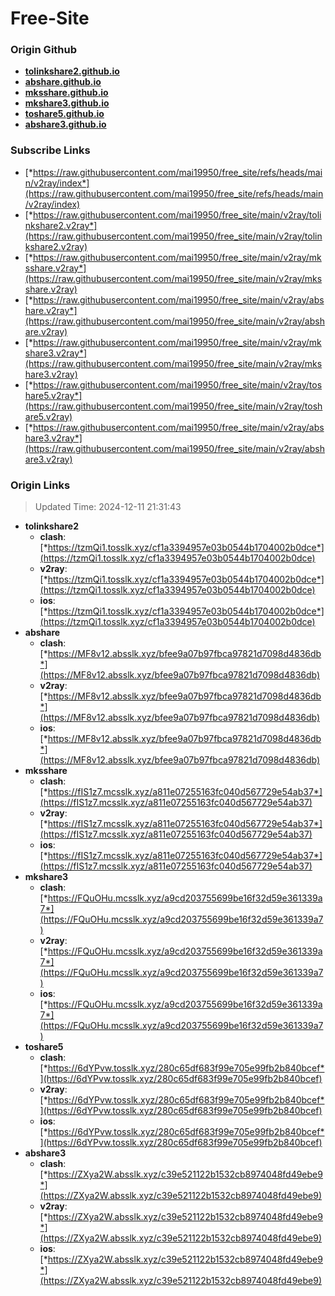 # Free-Site

### Origin Github

- [**tolinkshare2.github.io**](https://github.com/tolinkshare2/tolinkshare2.github.io)
- [**abshare.github.io**](https://github.com/abshare/abshare.github.io)
- [**mksshare.github.io**](https://github.com/mksshare/mksshare.github.io)
- [**mkshare3.github.io**](https://github.com/mkshare3/mkshare3.github.io)
- [**toshare5.github.io**](https://github.com/toshare5/toshare5.github.io)
- [**abshare3.github.io**](https://github.com/abshare3/abshare3.github.io)

### Subscribe Links

- [*https://raw.githubusercontent.com/mai19950/free_site/refs/heads/main/v2ray/index*](https://raw.githubusercontent.com/mai19950/free_site/refs/heads/main/v2ray/index)
- [*https://raw.githubusercontent.com/mai19950/free_site/main/v2ray/tolinkshare2.v2ray*](https://raw.githubusercontent.com/mai19950/free_site/main/v2ray/tolinkshare2.v2ray)
- [*https://raw.githubusercontent.com/mai19950/free_site/main/v2ray/mksshare.v2ray*](https://raw.githubusercontent.com/mai19950/free_site/main/v2ray/mksshare.v2ray)
- [*https://raw.githubusercontent.com/mai19950/free_site/main/v2ray/abshare.v2ray*](https://raw.githubusercontent.com/mai19950/free_site/main/v2ray/abshare.v2ray)
- [*https://raw.githubusercontent.com/mai19950/free_site/main/v2ray/mkshare3.v2ray*](https://raw.githubusercontent.com/mai19950/free_site/main/v2ray/mkshare3.v2ray)
- [*https://raw.githubusercontent.com/mai19950/free_site/main/v2ray/toshare5.v2ray*](https://raw.githubusercontent.com/mai19950/free_site/main/v2ray/toshare5.v2ray)
- [*https://raw.githubusercontent.com/mai19950/free_site/main/v2ray/abshare3.v2ray*](https://raw.githubusercontent.com/mai19950/free_site/main/v2ray/abshare3.v2ray)

### Origin Links

> Updated Time: 2024-12-11 21:31:43

- **tolinkshare2**
  - **clash**: [*https://tzmQi1.tosslk.xyz/cf1a3394957e03b0544b1704002b0dce*](https://tzmQi1.tosslk.xyz/cf1a3394957e03b0544b1704002b0dce)
  - **v2ray**: [*https://tzmQi1.tosslk.xyz/cf1a3394957e03b0544b1704002b0dce*](https://tzmQi1.tosslk.xyz/cf1a3394957e03b0544b1704002b0dce)
  - **ios**: [*https://tzmQi1.tosslk.xyz/cf1a3394957e03b0544b1704002b0dce*](https://tzmQi1.tosslk.xyz/cf1a3394957e03b0544b1704002b0dce)
- **abshare**
  - **clash**: [*https://MF8v12.absslk.xyz/bfee9a07b97fbca97821d7098d4836db*](https://MF8v12.absslk.xyz/bfee9a07b97fbca97821d7098d4836db)
  - **v2ray**: [*https://MF8v12.absslk.xyz/bfee9a07b97fbca97821d7098d4836db*](https://MF8v12.absslk.xyz/bfee9a07b97fbca97821d7098d4836db)
  - **ios**: [*https://MF8v12.absslk.xyz/bfee9a07b97fbca97821d7098d4836db*](https://MF8v12.absslk.xyz/bfee9a07b97fbca97821d7098d4836db)
- **mksshare**
  - **clash**: [*https://fIS1z7.mcsslk.xyz/a811e07255163fc040d567729e54ab37*](https://fIS1z7.mcsslk.xyz/a811e07255163fc040d567729e54ab37)
  - **v2ray**: [*https://fIS1z7.mcsslk.xyz/a811e07255163fc040d567729e54ab37*](https://fIS1z7.mcsslk.xyz/a811e07255163fc040d567729e54ab37)
  - **ios**: [*https://fIS1z7.mcsslk.xyz/a811e07255163fc040d567729e54ab37*](https://fIS1z7.mcsslk.xyz/a811e07255163fc040d567729e54ab37)
- **mkshare3**
  - **clash**: [*https://FQuOHu.mcsslk.xyz/a9cd203755699be16f32d59e361339a7*](https://FQuOHu.mcsslk.xyz/a9cd203755699be16f32d59e361339a7)
  - **v2ray**: [*https://FQuOHu.mcsslk.xyz/a9cd203755699be16f32d59e361339a7*](https://FQuOHu.mcsslk.xyz/a9cd203755699be16f32d59e361339a7)
  - **ios**: [*https://FQuOHu.mcsslk.xyz/a9cd203755699be16f32d59e361339a7*](https://FQuOHu.mcsslk.xyz/a9cd203755699be16f32d59e361339a7)
- **toshare5**
  - **clash**: [*https://6dYPvw.tosslk.xyz/280c65df683f99e705e99fb2b840bcef*](https://6dYPvw.tosslk.xyz/280c65df683f99e705e99fb2b840bcef)
  - **v2ray**: [*https://6dYPvw.tosslk.xyz/280c65df683f99e705e99fb2b840bcef*](https://6dYPvw.tosslk.xyz/280c65df683f99e705e99fb2b840bcef)
  - **ios**: [*https://6dYPvw.tosslk.xyz/280c65df683f99e705e99fb2b840bcef*](https://6dYPvw.tosslk.xyz/280c65df683f99e705e99fb2b840bcef)
- **abshare3**
  - **clash**: [*https://ZXya2W.absslk.xyz/c39e521122b1532cb8974048fd49ebe9*](https://ZXya2W.absslk.xyz/c39e521122b1532cb8974048fd49ebe9)
  - **v2ray**: [*https://ZXya2W.absslk.xyz/c39e521122b1532cb8974048fd49ebe9*](https://ZXya2W.absslk.xyz/c39e521122b1532cb8974048fd49ebe9)
  - **ios**: [*https://ZXya2W.absslk.xyz/c39e521122b1532cb8974048fd49ebe9*](https://ZXya2W.absslk.xyz/c39e521122b1532cb8974048fd49ebe9)
